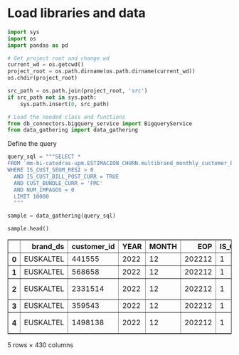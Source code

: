 # Load libraries and data


```python
import sys
import os
import pandas as pd

# Get project root and change wd
current_wd = os.getcwd()
project_root = os.path.dirname(os.path.dirname(current_wd))
os.chdir(project_root)

src_path = os.path.join(project_root, 'src')
if src_path not in sys.path:
    sys.path.insert(0, src_path)

# Load the needed class and functions
from db_connectors.bigquery_service import BigqueryService
from data_gathering import data_gathering
```

Define the query


```python
query_sql = """SELECT *
FROM `mm-bi-catedras-upm.ESTIMACION_CHURN.multibrand_monthly_customer_base_mp2022`
WHERE IS_CUST_SEGM_RESI > 0 
  AND IS_CUST_BILL_POST_CURR = TRUE
  AND CUST_BUNDLE_CURR = 'FMC'
  AND NUM_IMPAGOS = 0
  LIMIT 10000
  """
```


```python
sample = data_gathering(query_sql)
```


```python
sample.head()
```




<div>
<style scoped>
    .dataframe tbody tr th:only-of-type {
        vertical-align: middle;
    }

    .dataframe tbody tr th {
        vertical-align: top;
    }

    .dataframe thead th {
        text-align: right;
    }
</style>
<table border="1" class="dataframe">
  <thead>
    <tr style="text-align: right;">
      <th></th>
      <th>brand_ds</th>
      <th>customer_id</th>
      <th>YEAR</th>
      <th>MONTH</th>
      <th>EOP</th>
      <th>IS_CUST_SEGM_RESI</th>
      <th>IS_CUST_SEGM_SOHO</th>
      <th>IS_CUST_SEGM_BUSI</th>
      <th>CHANNEL_LAST_MOBILE</th>
      <th>CHANNEL_FIRST_MOBILE</th>
      <th>...</th>
      <th>AVG_NUM_DAYS_BETWEEN_FIX_PORT</th>
      <th>MIN_NUM_DAYS_BETWEEN_FIX_PORT</th>
      <th>NUM_PORT_OPER_DONO_PREM_TWO_YEAR_AGO</th>
      <th>NUM_MOB_PORT_TRANS_CURR</th>
      <th>MM_GROUP_MOB_PORT</th>
      <th>NUM_MONTHS_SINCE_LAST_MOB_PORT_REQ</th>
      <th>MAX_NUM_DAYS_BETWEEN_MOB_PORT_REQS</th>
      <th>NUM_MONTHS_SINCE_LAST_MOB_PORT</th>
      <th>MAX_NUM_MONTHS_BETWEEN_MOB_PORT_REQS</th>
      <th>NUM_PORT_OPER_RECE_YOIGO_TWO_YEAR_AGO</th>
    </tr>
  </thead>
  <tbody>
    <tr>
      <th>0</th>
      <td>EUSKALTEL</td>
      <td>441555</td>
      <td>2022</td>
      <td>12</td>
      <td>202212</td>
      <td>1</td>
      <td>0</td>
      <td>0</td>
      <td>EXCLUSIVO</td>
      <td>EXCLUSIVO</td>
      <td>...</td>
      <td>NaN</td>
      <td>&lt;NA&gt;</td>
      <td>&lt;NA&gt;</td>
      <td>&lt;NA&gt;</td>
      <td>0</td>
      <td>NaN</td>
      <td>&lt;NA&gt;</td>
      <td>NaN</td>
      <td>NaN</td>
      <td>&lt;NA&gt;</td>
    </tr>
    <tr>
      <th>1</th>
      <td>EUSKALTEL</td>
      <td>568658</td>
      <td>2022</td>
      <td>12</td>
      <td>202212</td>
      <td>1</td>
      <td>0</td>
      <td>0</td>
      <td>CARTERA</td>
      <td>CARTERA</td>
      <td>...</td>
      <td>NaN</td>
      <td>&lt;NA&gt;</td>
      <td>&lt;NA&gt;</td>
      <td>&lt;NA&gt;</td>
      <td>0</td>
      <td>NaN</td>
      <td>&lt;NA&gt;</td>
      <td>NaN</td>
      <td>NaN</td>
      <td>&lt;NA&gt;</td>
    </tr>
    <tr>
      <th>2</th>
      <td>EUSKALTEL</td>
      <td>2331514</td>
      <td>2022</td>
      <td>12</td>
      <td>202212</td>
      <td>1</td>
      <td>0</td>
      <td>0</td>
      <td>PLAT. FIDELIZACION/RETENCION</td>
      <td>PLAT. FIDELIZACION/RETENCION</td>
      <td>...</td>
      <td>NaN</td>
      <td>&lt;NA&gt;</td>
      <td>&lt;NA&gt;</td>
      <td>&lt;NA&gt;</td>
      <td>0</td>
      <td>NaN</td>
      <td>&lt;NA&gt;</td>
      <td>NaN</td>
      <td>NaN</td>
      <td>&lt;NA&gt;</td>
    </tr>
    <tr>
      <th>3</th>
      <td>EUSKALTEL</td>
      <td>359543</td>
      <td>2022</td>
      <td>12</td>
      <td>202212</td>
      <td>1</td>
      <td>0</td>
      <td>0</td>
      <td>CARTERA</td>
      <td>CARTERA</td>
      <td>...</td>
      <td>NaN</td>
      <td>&lt;NA&gt;</td>
      <td>&lt;NA&gt;</td>
      <td>&lt;NA&gt;</td>
      <td>0</td>
      <td>NaN</td>
      <td>&lt;NA&gt;</td>
      <td>NaN</td>
      <td>NaN</td>
      <td>&lt;NA&gt;</td>
    </tr>
    <tr>
      <th>4</th>
      <td>EUSKALTEL</td>
      <td>1498138</td>
      <td>2022</td>
      <td>12</td>
      <td>202212</td>
      <td>1</td>
      <td>0</td>
      <td>0</td>
      <td>PLAT. FIDELIZACION/RETENCION</td>
      <td>PLAT. FIDELIZACION/RETENCION</td>
      <td>...</td>
      <td>NaN</td>
      <td>&lt;NA&gt;</td>
      <td>&lt;NA&gt;</td>
      <td>&lt;NA&gt;</td>
      <td>0</td>
      <td>NaN</td>
      <td>&lt;NA&gt;</td>
      <td>NaN</td>
      <td>NaN</td>
      <td>&lt;NA&gt;</td>
    </tr>
  </tbody>
</table>
<p>5 rows × 430 columns</p>
</div>




```python

```
